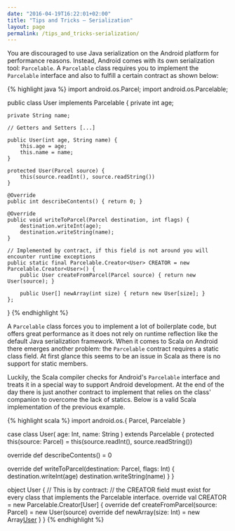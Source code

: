 ```yaml
---
date: "2016-04-19T16:22:01+02:00"
title: "Tips and Tricks – Serialization"
layout: page
permalink: /tips_and_tricks-serialization/
---
```


You are discouraged to use Java serialization on the Android platform for performance reasons. Instead, Android comes with its own serialization tool: <code>Parcelable</code>. A <code>Parcelable</code> class requires you to implement the <code>Parcelable</code> interface and also to fulfill a certain contract as shown below:

{% highlight java %}
import android.os.Parcel;
import android.os.Parcelable;

public class User implements Parcelable {
    private int age;

    private String name;

    // Getters and Setters [...]

    public User(int age, String name) {
        this.age = age;
        this.name = name;
    }

    protected User(Parcel source) {
        this(source.readInt(), source.readString())
    }

    @Override
    public int describeContents() { return 0; }

    @Override
    public void writeToParcel(Parcel destination, int flags) {
        destination.writeInt(age);
        destination.writeString(name);
    }

    // Implemented by contract, if this field is not around you will encounter runtime exceptions
    public static final Parcelable.Creator<User> CREATOR = new Parcelable.Creator<User>() {
        public User createFromParcel(Parcel source) { return new User(source); }

        public User[] newArray(int size) { return new User[size]; }
    };
}
{% endhighlight %}

A <code>Parcelable</code> class forces you to implement a lot of boilerplate code, but offers great performance as it does not rely on runtime reflection like the default Java serialization framework. When it comes to Scala on Android there emerges another problem: the <code>Parcelable</code> contract requires a static class field. At first glance this seems to be an issue in Scala as there is no support for static members.

Luckily, the Scala compiler checks for Android's <code>Parcelable</code> interface and treats it in a special way to support Android development. At the end of the day there is just another contract to implement that relies on the class' companion to overcome the lack of statics. Below is a valid Scala implementation of the previous example.

{% highlight scala %}
import android.os.{ Parcel, Parcelable }

case class User( age: Int, name: String ) extends Parcelable {
  protected this(source: Parcel) = this(source.readInt(), source.readString())

  override def describeContents() = 0

  override def writeToParcel(destination: Parcel, flags: Int) {
    destination.writeInt(age)
    destination.writeString(name)
  }
}

object User {
  // This is by contract:
  // the CREATOR field must exist for every class that implements the Parcelable interface.
  override val CREATOR = new Parcelable.Creator[User] {
    override def createFromParcel(source: Parcel) = new User(source)
    override def newArray(size: Int) = new Array[User](size)
  }
}
{% endhighlight %}
